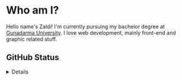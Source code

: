 # Who am I?

Hello name's Zaldi! I'm currently pursuing my bachelor degree at [Gunadarma University](https://www.gunadarma.ac.id/). I love web development, mainly front-end and graphic related stuff.

## GitHub Status
<details>
  
[![zaldi's github stats](https://github-readme-stats.vercel.app/api?username=fzld&show_icons=true)](https://github.com/anuraghazra/github-readme-stats)

[![zaldi's most used language](https://github-readme-stats.vercel.app/api/top-langs/?username=fzld&layout=compact)](https://github.com/anuraghazra/github-readme-stats)
</details>
